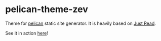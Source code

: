 pelican-theme-zev
=================

Theme for [pelican](http://getpelican.com) static site generator. It is heavily based on [Just Read](https://github.com/getpelican/pelican-themes/tree/master/Just-Read).

See it in action [here](https://kd8zev.net)!
